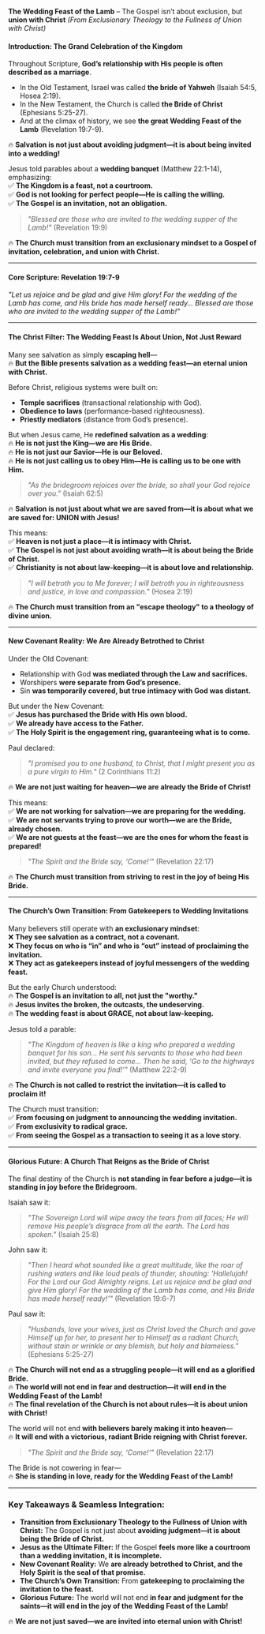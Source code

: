 **The Wedding Feast of the Lamb** – The Gospel isn’t about exclusion, but **union with Christ**
_(From Exclusionary Theology to the Fullness of Union with Christ)_

#### **Introduction: The Grand Celebration of the Kingdom**

Throughout Scripture, **God’s relationship with His people is often described as a marriage**.

- In the Old Testament, Israel was called **the bride of Yahweh** (Isaiah 54:5, Hosea 2:19).
- In the New Testament, the Church is called **the Bride of Christ** (Ephesians 5:25-27).
- And at the climax of history, we see **the great Wedding Feast of the Lamb** (Revelation 19:7-9).

🔥 **Salvation is not just about avoiding judgment—it is about being invited into a wedding!**

Jesus told parables about a **wedding banquet** (Matthew 22:1-14), emphasizing:  
✅ **The Kingdom is a feast, not a courtroom.**  
✅ **God is not looking for perfect people—He is calling the willing.**  
✅ **The Gospel is an invitation, not an obligation.**

> _"Blessed are those who are invited to the wedding supper of the Lamb!"_ (Revelation 19:9)

🔥 **The Church must transition from an exclusionary mindset to a Gospel of invitation, celebration, and union with Christ.**

---

#### **Core Scripture: Revelation 19:7-9**

_"Let us rejoice and be glad and give Him glory! For the wedding of the Lamb has come, and His bride has made herself ready… Blessed are those who are invited to the wedding supper of the Lamb!"_

---

#### **The Christ Filter: The Wedding Feast Is About Union, Not Just Reward**

Many see salvation as simply **escaping hell**—  
🔥 **But the Bible presents salvation as a wedding feast—an eternal union with Christ.**

Before Christ, religious systems were built on:

- **Temple sacrifices** (transactional relationship with God).
- **Obedience to laws** (performance-based righteousness).
- **Priestly mediators** (distance from God’s presence).

But when Jesus came, He **redefined salvation as a wedding**:  
🔥 **He is not just the King—we are His Bride.**  
🔥 **He is not just our Savior—He is our Beloved.**  
🔥 **He is not just calling us to obey Him—He is calling us to be one with Him.**

> _"As the bridegroom rejoices over the bride, so shall your God rejoice over you."_ (Isaiah 62:5)

🔥 **Salvation is not just about what we are saved from—it is about what we are saved for: UNION with Jesus!**

This means:  
✅ **Heaven is not just a place—it is intimacy with Christ.**  
✅ **The Gospel is not just about avoiding wrath—it is about being the Bride of Christ.**  
✅ **Christianity is not about law-keeping—it is about love and relationship.**

> _"I will betroth you to Me forever; I will betroth you in righteousness and justice, in love and compassion."_ (Hosea 2:19)

🔥 **The Church must transition from an "escape theology" to a theology of divine union.**

---

#### **New Covenant Reality: We Are Already Betrothed to Christ**

Under the Old Covenant:

- Relationship with God **was mediated through the Law and sacrifices.**
- Worshipers **were separate from God’s presence.**
- Sin **was temporarily covered, but true intimacy with God was distant.**

But under the New Covenant:  
✅ **Jesus has purchased the Bride with His own blood.**  
✅ **We already have access to the Father.**  
✅ **The Holy Spirit is the engagement ring, guaranteeing what is to come.**

Paul declared:

> _"I promised you to one husband, to Christ, that I might present you as a pure virgin to Him."_ (2 Corinthians 11:2)

🔥 **We are not just waiting for heaven—we are already the Bride of Christ!**

This means:  
✅ **We are not working for salvation—we are preparing for the wedding.**  
✅ **We are not servants trying to prove our worth—we are the Bride, already chosen.**  
✅ **We are not guests at the feast—we are the ones for whom the feast is prepared!**

> _"The Spirit and the Bride say, ‘Come!’"_ (Revelation 22:17)

🔥 **The Church must transition from striving to rest in the joy of being His Bride.**

---

#### **The Church’s Own Transition: From Gatekeepers to Wedding Invitations**

Many believers still operate with **an exclusionary mindset**:  
❌ **They see salvation as a contract, not a covenant.**  
❌ **They focus on who is “in” and who is “out” instead of proclaiming the invitation.**  
❌ **They act as gatekeepers instead of joyful messengers of the wedding feast.**

But the early Church understood:  
🔥 **The Gospel is an invitation to all, not just the "worthy."**  
🔥 **Jesus invites the broken, the outcasts, the undeserving.**  
🔥 **The wedding feast is about GRACE, not about law-keeping.**

Jesus told a parable:

> _"The Kingdom of heaven is like a king who prepared a wedding banquet for his son… He sent his servants to those who had been invited, but they refused to come… Then he said, ‘Go to the highways and invite everyone you find!’"_ (Matthew 22:2-9)

🔥 **The Church is not called to restrict the invitation—it is called to proclaim it!**

The Church must transition:  
✅ **From focusing on judgment to announcing the wedding invitation.**  
✅ **From exclusivity to radical grace.**  
✅ **From seeing the Gospel as a transaction to seeing it as a love story.**

---

#### **Glorious Future: A Church That Reigns as the Bride of Christ**

The final destiny of the Church is **not standing in fear before a judge—it is standing in joy before the Bridegroom.**

Isaiah saw it:

> _"The Sovereign Lord will wipe away the tears from all faces; He will remove His people’s disgrace from all the earth. The Lord has spoken."_ (Isaiah 25:8)

John saw it:

> _"Then I heard what sounded like a great multitude, like the roar of rushing waters and like loud peals of thunder, shouting: 'Hallelujah! For the Lord our God Almighty reigns. Let us rejoice and be glad and give Him glory! For the wedding of the Lamb has come, and His Bride has made herself ready!'"_ (Revelation 19:6-7)

Paul saw it:

> _"Husbands, love your wives, just as Christ loved the Church and gave Himself up for her, to present her to Himself as a radiant Church, without stain or wrinkle or any blemish, but holy and blameless."_ (Ephesians 5:25-27)

🔥 **The Church will not end as a struggling people—it will end as a glorified Bride.**  
🔥 **The world will not end in fear and destruction—it will end in the Wedding Feast of the Lamb!**  
🔥 **The final revelation of the Church is not about rules—it is about union with Christ!**

The world will not end **with believers barely making it into heaven**—  
🔥 **It will end with a victorious, radiant Bride reigning with Christ forever.**

> _"The Spirit and the Bride say, ‘Come!’"_ (Revelation 22:17)

The Bride is not cowering in fear—  
🔥 **She is standing in love, ready for the Wedding Feast of the Lamb!**

---

### **Key Takeaways & Seamless Integration:**

- **Transition from Exclusionary Theology to the Fullness of Union with Christ:** The Gospel is not just about **avoiding judgment—it is about being the Bride of Christ.**
- **Jesus as the Ultimate Filter:** If the Gospel **feels more like a courtroom than a wedding invitation, it is incomplete.**
- **New Covenant Reality:** We **are already betrothed to Christ, and the Holy Spirit is the seal of that promise.**
- **The Church’s Own Transition:** From **gatekeeping to proclaiming the invitation to the feast.**
- **Glorious Future:** The world will not end **in fear and judgment for the saints—it will end in the joy of the Wedding Feast of the Lamb!**

🔥 **We are not just saved—we are invited into eternal union with Christ!**